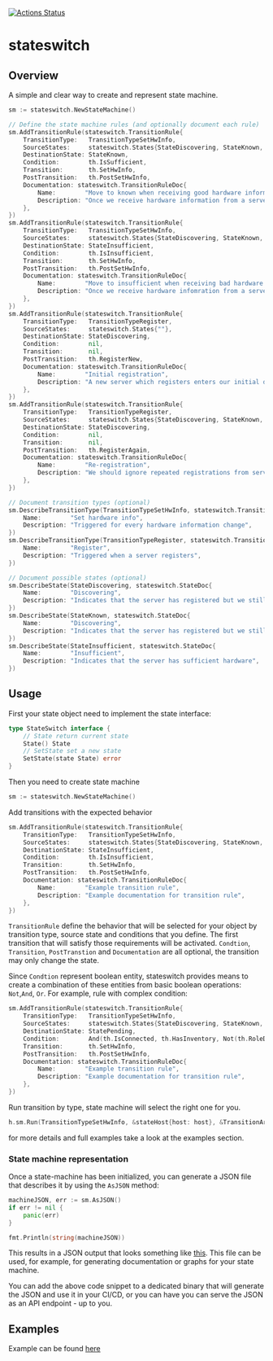 [![Actions Status](https://github.com/filanov/stateswitch/workflows/make_all/badge.svg)](https://github.com/filanov/stateswitch/actions)

# stateswitch

## Overview

A simple and clear way to create and represent state machine.

```go
sm := stateswitch.NewStateMachine()

// Define the state machine rules (and optionally document each rule)
sm.AddTransitionRule(stateswitch.TransitionRule{
    TransitionType:   TransitionTypeSetHwInfo,
    SourceStates:     stateswitch.States{StateDiscovering, StateKnown, StateInsufficient},
    DestinationState: StateKnown,
    Condition:        th.IsSufficient,
    Transition:       th.SetHwInfo,
    PostTransition:   th.PostSetHwInfo,
    Documentation: stateswitch.TransitionRuleDoc{
        Name:        "Move to known when receiving good hardware information",
        Description: "Once we receive hardware information from a server, we can consider it known if the hardware information is sufficient",
    },
})
sm.AddTransitionRule(stateswitch.TransitionRule{
    TransitionType:   TransitionTypeSetHwInfo,
    SourceStates:     stateswitch.States{StateDiscovering, StateKnown, StateInsufficient},
    DestinationState: StateInsufficient,
    Condition:        th.IsInsufficient,
    Transition:       th.SetHwInfo,
    PostTransition:   th.PostSetHwInfo,
    Documentation: stateswitch.TransitionRuleDoc{
        Name:        "Move to insufficient when receiving bad hardware information",
        Description: "Once we receive hardware infomration from a server, we consider the server to be insufficient if the hardware is insufficient",
    },
})
sm.AddTransitionRule(stateswitch.TransitionRule{
    TransitionType:   TransitionTypeRegister,
    SourceStates:     stateswitch.States{""},
    DestinationState: StateDiscovering,
    Condition:        nil,
    Transition:       nil,
    PostTransition:   th.RegisterNew,
    Documentation: stateswitch.TransitionRuleDoc{
        Name:        "Initial registration",
        Description: "A new server which registers enters our initial discovering state",
    },
})
sm.AddTransitionRule(stateswitch.TransitionRule{
    TransitionType:   TransitionTypeRegister,
    SourceStates:     stateswitch.States{StateDiscovering, StateKnown, StateInsufficient},
    DestinationState: StateDiscovering,
    Condition:        nil,
    Transition:       nil,
    PostTransition:   th.RegisterAgain,
    Documentation: stateswitch.TransitionRuleDoc{
        Name:        "Re-registration",
        Description: "We should ignore repeated registrations from servers that are already registered",
    },
})

// Document transition types (optional)
sm.DescribeTransitionType(TransitionTypeSetHwInfo, stateswitch.TransitionTypeDoc{
    Name:        "Set hardware info",
    Description: "Triggered for every hardware information change",
})
sm.DescribeTransitionType(TransitionTypeRegister, stateswitch.TransitionTypeDoc{
    Name:        "Register",
    Description: "Triggered when a server registers",
})

// Document possible states (optional)
sm.DescribeState(StateDiscovering, stateswitch.StateDoc{
    Name:        "Discovering",
    Description: "Indicates that the server has registered but we still don't know anything about its hardware",
})
sm.DescribeState(StateKnown, stateswitch.StateDoc{
    Name:        "Discovering",
    Description: "Indicates that the server has registered but we still don't know anything about its hardware",
})
sm.DescribeState(StateInsufficient, stateswitch.StateDoc{
    Name:        "Insufficient",
    Description: "Indicates that the server has sufficient hardware",
})
```

## Usage

First your state object need to implement the state interface:

```go
type StateSwitch interface {
	// State return current state
	State() State
	// SetState set a new state
	SetState(state State) error
}
```

Then you need to create state machine

```go
sm := stateswitch.NewStateMachine()
```

Add transitions with the expected behavior 

```go
sm.AddTransitionRule(stateswitch.TransitionRule{
	TransitionType:   TransitionTypeSetHwInfo,
	SourceStates:     stateswitch.States{StateDiscovering, StateKnown, StateInsufficient},
	DestinationState: StateInsufficient,
	Condition:        th.IsInsufficient,
	Transition:       th.SetHwInfo,
	PostTransition:   th.PostSetHwInfo,
	Documentation: stateswitch.TransitionRuleDoc{
		Name:        "Example transition rule",
		Description: "Example documentation for transition rule",
	},
})
```

`TransitionRule` define the behavior that will be selected for your object by transition type,
source state and conditions that you define.
The first transition that will satisfy those requirements will be activated. 
`Condtion`, `Transition`, `PostTranstion` and `Documentation` are all optional, the transition may only change the state.

Since `Condtion` represent boolean entity, stateswitch provides means to create a combination of these entities from basic 
boolean operations: `Not`,`And`, `Or`.  For example, rule with complex condition:

```go
sm.AddTransitionRule(stateswitch.TransitionRule{
    TransitionType:   TransitionTypeSetHwInfo,
    SourceStates:     stateswitch.States{StateDiscovering, StateKnown, StateInsufficient},
    DestinationState: StatePending,
    Condition:        And(th.IsConnected, th.HasInventory, Not(th.RoleDefined)),
    Transition:       th.SetHwInfo,
    PostTransition:   th.PostSetHwInfo,
	Documentation: stateswitch.TransitionRuleDoc{
		Name:        "Example transition rule",
		Description: "Example documentation for transition rule",
	},
})
```

Run transition by type, state machine will select the right one for you.

```go
h.sm.Run(TransitionTypeSetHwInfo, &stateHost{host: host}, &TransitionArgsSetHwInfo{hwInfo: hw})
```

for more details and full examples take a look at the examples section.

### State machine representation

Once a state-machine has been initialized, you can generate a JSON file that
describes it by using the `AsJSON` method:

```go
machineJSON, err := sm.AsJSON()
if err != nil {
    panic(err)
}

fmt.Println(string(machineJSON))
```

This results in a JSON output that looks something like
[this](./examples/doc/example_asjson.json). This file can be used, for example,
for generating documentation or graphs for your state machine.

You can add the above code snippet to a dedicated binary that will generate the
JSON and use it in your CI/CD, or you can have you can serve the JSON as an API
endpoint - up to you.

## Examples

Example can be found [here](https://github.com/filanov/stateswitch/tree/master/examples)
